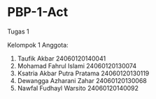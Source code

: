 # PBP-1-Act
Tugas 1

Kelompok 1
Anggota:
1. Taufik Akbar			24060120140041
2. Mohamad Fahrul Islami		24060120130074
3. Ksatria Akbar Putra Pratama	24060120130119
4. Dewangga Azharani Zahar	24060120130068
5. Nawfal Fudhayl Warsito		24060120140092
